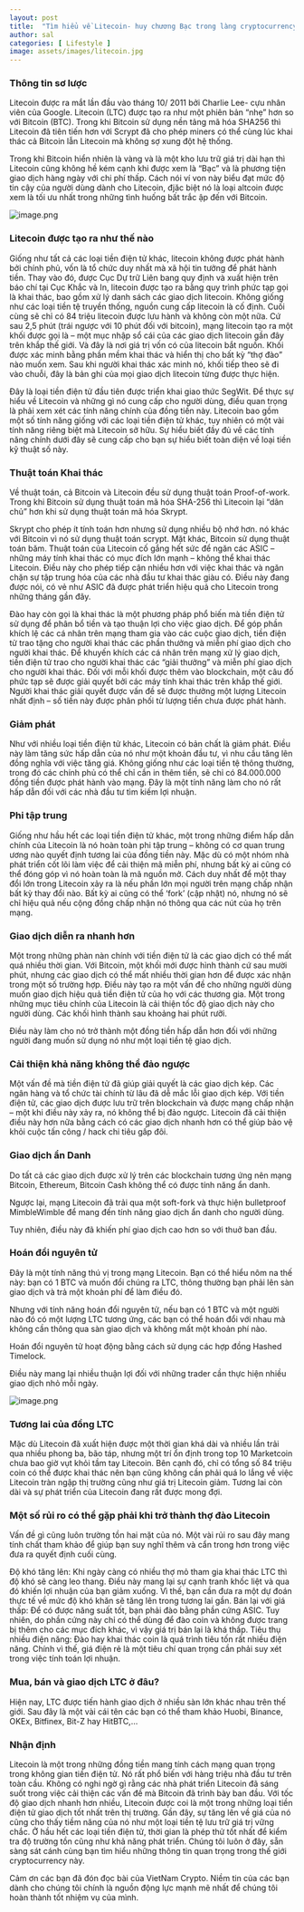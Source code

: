 ```yaml
---
layout: post
title:  "Tìm hiểu về Litecoin- huy chương Bạc trong làng cryptocurrency."
author: sal
categories: [ Lifestyle ]
image: assets/images/litecoin.jpg
---
```

### Thông tin sơ lược
Litecoin được ra mắt lần đầu vào tháng 10/ 2011 bởi Charlie Lee- cựu nhân viên của Google. Litecoin (LTC) được tạo ra như một phiên bản “nhẹ” hơn so với Bitcoin (BTC). Trong khi Bitcoin sử dụng nền tảng mã hóa SHA256 thì Litecoin đã tiên tiến hơn với Scrypt đã cho phép miners có thể cùng lúc khai thác cả Bitcoin lẫn Litecoin mà không sợ xung đột hệ thống. 

Trong khi Bitcoin hiển nhiên là vàng và là một kho lưu trữ giá trị dài hạn thì Litecoin cũng không hề kém cạnh khi được xem là “Bạc” và là phương tiện giao dịch hàng ngày với chi phí thấp. Cách nói ví von này biểu đạt mức độ tin cậy của người dùng dành cho Litecoin, đjăc biệt nó là loại altcoin được xem là tối ưu nhất trong những tình huống bất trắc ập đến với Bitcoin.

![image.png](https://images.viblo.asia/f7772fc7-a2f4-47f4-b62e-74a33ba8bd0f.png)

### Litecoin được tạo ra như thế nào
Giống như tất cả các loại tiền điện tử khác, litecoin không được phát hành bởi chính phủ, vốn là tổ chức duy nhất mà xã hội tin tưởng để phát hành tiền. Thay vào đó, được Cục Dự trữ Liên bang quy định và xuất hiện trên báo chí tại Cục Khắc và In, litecoin được tạo ra bằng quy trình phức tạp gọi là khai thác, bao gồm xử lý danh sách các giao dịch litecoin. Không giống như các loại tiền tệ truyền thống, nguồn cung cấp litecoin là cố định. Cuối cùng sẽ chỉ có 84 triệu litecoin được lưu hành và không còn một nữa. Cứ sau 2,5 phút (trái ngược với 10 phút đối với bitcoin), mạng litecoin tạo ra một khối được gọi là – một mục nhập sổ cái của các giao dịch litecoin gần đây trên khắp thế giới. Và đây là nơi giá trị vốn có của litecoin bắt nguồn. Khối được xác minh bằng phần mềm khai thác và hiển thị cho bất kỳ “thợ đào” nào muốn xem. Sau khi người khai thác xác minh nó, khối tiếp theo sẽ đi vào chuỗi, đây là bản ghi của mọi giao dịch litecoin từng được thực hiện.

Đây là loại tiền điện tử đầu tiên được triển khai giao thức SegWit. Để thực sự hiểu về Litecoin và những gì nó cung cấp cho người dùng, điều quan trọng là phải xem xét các tính năng chính của đồng tiền này. Litecoin bao gồm một số tính năng giống với các loại tiền điện tử khác, tuy nhiên có một vài tính năng riêng biệt mà Litecoin sở hữu. Sự hiểu biết đầy đủ về các tính năng chính dưới đây sẽ cung cấp cho bạn sự hiểu biết toàn diện về loại tiền kỹ thuật số này.

### Thuật toán Khai thác
Về thuật toán, cả Bitcoin và Litecoin đều sử dụng thuật toán Proof-of-work. Trong khi Bitcoin sử dụng thuật toán mã hóa SHA-256 thì  Litecoin lại “dân chủ” hơn khi sử dụng thuật toán mã hóa Skrypt.

Skrypt cho phép ít tính toán hơn nhưng sử dụng nhiều bộ nhớ hơn. nó khác với Bitcoin vì nó sử dụng thuật toán scrypt. Mặt khác, Bitcoin sử dụng thuật toán băm. Thuật toán của Litecoin cố gắng hết sức để ngăn các ASIC – những máy tính khai thác có mục đích lớn mạnh – không thể khai thác Litecoin. Điều này cho phép tiếp cận nhiều hơn với việc khai thác và ngăn chặn sự tập trung hóa của các nhà đầu tư khai thác giàu có. Điều này đang được nói, có vẻ như ASIC đã được phát triển hiệu quả cho Litecoin trong những tháng gần đây. 

Đào hay còn gọi là khai thác là một phương pháp phổ biến mà tiền điện tử sử dụng để phân bổ tiền và tạo thuận lợi cho việc giao dịch. Để góp phần khích lệ các cá nhân trên mạng tham gia vào các cuộc giao dịch, tiền điện tử trao tặng cho người khai thác các phần thưởng và miễn phí giao dịch cho người khai thác. Để khuyến khích các cá nhân trên mạng xử lý giao dịch, tiền điện tử trao cho người khai thác các “giải thưởng” và miễn phí giao dịch cho người khai thác. Đối với mỗi khối được thêm vào blockchain, một câu đố phức tạp sẽ được giải quyết bởi các máy tính khai thác trên khắp thế giới. Người khai thác giải quyết được vấn đề sẽ được thưởng một lượng Litecoin nhất định – số tiền này được phân phối từ lượng tiền chưa được phát hành. 

### Giảm phát 
Như với nhiều loại tiền điện tử khác, Litecoin có bản chất là giảm phát. Điều này làm tăng sức hấp dẫn của nó như một khoản đầu tư, vì nhu cầu tăng lên đồng nghĩa với việc tăng giá. Không giống như các loại tiền tệ thông thường, trong đó các chính phủ có thể chỉ cần in thêm tiền, sẽ chỉ có 84.000.000 đồng tiền được phát hành vào mạng. Đây là một tính năng làm cho nó rất hấp dẫn đối với các nhà đầu tư tìm kiếm lợi nhuận.

### Phi tập trung
Giống như hầu hết các loại tiền điện tử khác, một trong những điểm hấp dẫn chính của Litecoin là nó hoàn toàn phi tập trung – không có cơ quan trung ương nào quyết định tương lai của đồng tiền này. Mặc dù có một nhóm nhà phát triển cốt lõi làm việc để cải thiện mã miễn phí, nhưng bất kỳ ai cũng có thể đóng góp vì nó hoàn toàn là mã nguồn mở. Cách duy nhất để một thay đổi lớn trong Litecoin xảy ra là nếu phần lớn mọi người trên mạng chấp nhận bất kỳ thay đổi nào. Bất kỳ ai cũng có thể ‘fork’ (cập nhật) nó, nhưng nó sẽ chỉ hiệu quả nếu cộng đồng chấp nhận nó thông qua các nút của họ trên mạng. 

### Giao dịch diễn ra nhanh hơn 
Một trong những phàn nàn chính với tiền điện tử là các giao dịch có thể mất quá nhiều thời gian. Với Bitcoin, một khối mới được hình thành cứ sau mười phút, nhưng các giao dịch có thể mất nhiều thời gian hơn để được xác nhận trong một số trường hợp. Điều này tạo ra một vấn đề cho những người dùng muốn giao dịch hiệu quả tiền điện tử của họ với các thương gia. Một trong những mục tiêu chính của Litecoin là cải thiện tốc độ giao dịch này cho người dùng. Các khối hình thành sau khoảng hai phút rưỡi.

 Điều này làm cho nó trở thành một đồng tiền hấp dẫn hơn đối với những người đang muốn sử dụng nó như một loại tiền tệ giao dịch.

### Cải thiện khả năng không thể đảo ngược
Một vấn đề mà tiền điện tử đã giúp giải quyết là các giao dịch kép. Các ngân hàng và tổ chức tài chính từ lâu đã dễ mắc lỗi giao dịch kép. Với tiền điện tử, các giao dịch được lưu trữ trên blockchain và được mạng chấp nhận – một khi điều này xảy ra, nó không thể bị đảo ngược. Litecoin đã cải thiện điều này hơn nữa bằng cách có các giao dịch nhanh hơn có thể giúp bảo vệ khỏi cuộc tấn công / hack chi tiêu gấp đôi.

### Giao dịch ẩn Danh
Do tất cả các giao dịch được xử lý trên các blockchain tương ứng nên mạng Bitcoin, Ethereum, Bitcoin Cash không thể có được tính năng ẩn danh.

Ngược lại, mạng Litecoin đã trải qua một soft-fork và thực hiện bulletproof MimbleWimble để mang đến tính năng giao dịch ẩn danh cho người dùng.

Tuy nhiên, điều này đã khiến phí giao dịch cao hơn so với thuở ban đầu.

### Hoán đổi nguyên tử
Đây là một tính năng thú vị trong mạng Litecoin. Bạn có thể hiểu nôm na thế này: bạn có 1 BTC và muốn đổi chúng ra LTC, thông thường bạn phải lên sàn giao dịch và trả một khoản phí để làm điều đó.

Nhưng với tính năng hoán đổi nguyên tử, nếu bạn có 1 BTC và một người nào đó có một lượng LTC tương ứng, các bạn có thể hoán đổi với nhau mà không cần thông qua sàn giao dịch và không mất một khoản phí nào.

Hoán đổi nguyên tử hoạt động bằng cách sử dụng các hợp đồng Hashed Timelock.

Điều này mang lại nhiều thuận lợi đối với những trader cần thực hiện nhiều giao dịch nhỏ mỗi ngày.

![image.png](https://images.viblo.asia/84395c24-d218-4379-93a4-c5e2abf61288.png)

### Tương lai của đồng LTC
Mặc dù Litecoin đã xuất hiện được một thời gian khá dài và nhiều lần trải qua nhiều phong ba, bão táp, nhưng một trí ổn định trong top 10 Marketcoin chưa bao giờ vụt khỏi tầm tay Litecoin. Bên cạnh đó, chỉ có tổng số 84 triệu coin có thể được khai thác nên bạn cũng không cần phải quá lo lắng về việc Litecoin tràn ngập thị trường cũng như giá trị Litecoin giảm. Tương lai còn dài và sự phát triển của Litecoin đang rất được mong đợi. 

### Một số rủi ro có thể gặp phải khi trở thành thợ đào Litecoin
Vấn đề gì cũng luôn trường tồn hai mặt của nó. Một vài rủi ro sau đây mang tính chất tham khảo để giúp bạn suy nghĩ thêm và cẩn trong hơn trong việc đưa ra quyết định cuối cùng.

Độ khó tăng lên: Khi ngày càng có nhiều thợ mỏ tham gia khai thác LTC thì độ khó sẽ càng leo thang. Điều này mang lại sự cạnh tranh khốc liệt và qua đó khiến lợi nhuận của bạn giảm xuống. Vì thế, bạn cần đưa ra một dự đoán thực tế về mức độ khó khăn sẽ tăng lên trong tương lai gần.
Bán lại với giá thấp: Để có được năng suất tốt, bạn phải đào bằng phần cứng ASIC. Tuy nhiên, do phần cứng này chỉ có thể dùng để đào coin và không được trang bị thêm cho các mục đích khác, vì vậy giá trị bán lại là khá thấp.
Tiêu thụ nhiều điện năng: Đào hay khai thác coin là quá trình tiêu tốn rất nhiều điện năng. Chính vì thế, giá điện rẻ là một tiêu chí quan trọng cần phải suy xét trong việc tính toán lợi nhuận.

### Mua, bán và giao dịch LTC ở đâu?
Hiện nay, LTC được tiến hành giao dịch ở nhiều sàn lớn khác nhau trên thế giới. Sau đây là một vài cái tên các bạn có thể tham khảo Huobi, Binance,  OKEx, Bitfinex, Bit-Z hay HitBTC,…

### Nhận định
 Litecoin là một trong những đồng tiền mang tính cách mạng quan trọng trong không gian tiền điện tử. Nó rất phổ biến với hàng triệu nhà đầu tư trên toàn cầu. Không có nghi ngờ gì rằng các nhà phát triển Litecoin đã sáng suốt trong việc cải thiện các vấn đề mà Bitcoin đã trình bày ban đầu. Với tốc độ giao dịch nhanh hơn nhiều, Litecoin được coi là một trong những loại tiền điện tử giao dịch tốt nhất trên thị trường. Gần đây, sự tăng lên về giá của nó cũng cho thấy tiềm năng của nó như một loại tiền tệ lưu trữ giá trị vững chắc. Ở hầu hết các loại tiền điện tử, thời gian là phép thử tốt nhất để kiểm tra độ trường tồn cũng như khả năng phát triển. Chúng tôi luôn ở đây, sẵn sàng sát cánh cùng bạn tìm hiểu những thông tin quan trọng trong thế giới cryptocurrency này. 

Cảm ơn các bạn đã đón đọc bài của VietNam Crypto. Niềm tin của các bạn dành cho chúng tôi chính là nguồn động lực mạnh mẽ nhất để chúng tôi hoàn thành tốt nhiệm vụ của mình. 
